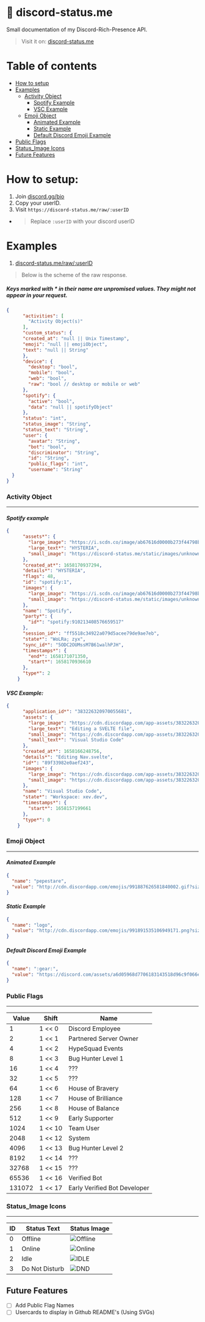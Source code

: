# 👑 discord-status.me
Small documentation of my Discord-Rich-Presence API.

> Visit it on: [discord-status.me](https://discord-status.me)

# Table of contents
- [How to setup](#how-to-setup)
- [Examples](#examples)
  - [Activity Object](#activity-object)
    - [Spotify Example](#spotify-example)
    - [VSC Example](#vsc-example)
  - [Emoji Object](#emoji-object)
    - [Animated Example](#animated-example)
    - [Static Example](#static-example)
    - [Default Discord Emoji Example](#default-discord-emoji-example)
- [Public Flags](#public-flags)
- [Status_Image Icons](#status_image-icons)
- [Future Features](#future-features)
# How to setup:
1. Join [discord.gg/bio](https://discord.com/invite/bio)
1. Copy your userID.
1. Visit `https://discord-status.me/raw/:userID`
- > Replace `:userID` with your discord userID

# Examples
1. [discord-status.me/raw/:userID](https://discord-status.me/raw/910213408576659517)
> Below is the scheme of the raw response.
##### Keys marked with * in their name are unpromised values. They might not appear in your request.

```json
{
      "activities": [
        "Activity Object(s)"
      ],
      "custom_status": {
      "created_at": "null || Unix Timestamp",
      "emoji": "null || emojiObject",
      "text": "null || String"
      },
      "device": {
        "desktop": "bool",
        "mobile": "bool",
        "web": "bool",
        "raw": "bool // desktop or mobile or web"
      },
      "spotify": {
        "active": "bool",
        "data": "null || spotifyObject"
      },
      "status": "int",
      "status_image": "String",
      "status_text": "String",
      "user": {
        "avatar": "String",
        "bot": "bool",
        "discriminator": "String",
        "id": "String",
        "public_flags": "int",
        "username": "String"
  }
}
```

### Activity Object

<hr />

#### _Spotify example_
```json
{
      "assets*": {
        "large_image": "https://i.scdn.co/image/ab67616d0000b273f44798b00503b6c57b88406c",
        "large_text*": "HYSTERIA",
        "small_image": "https://discord-status.me/static/images/unknown.png"
      },
      "created_at*": 1658170937294,
      "details*": "HYSTERIA",
      "flags": 48,
      "id": "spotify:1",
      "images": {
        "large_image": "https://i.scdn.co/image/ab67616d0000b273f44798b00503b6c57b88406c",
        "small_image": "https://discord-status.me/static/images/unknown.png"
      },
      "name": "Spotify",
      "party*": {
        "id*": "spotify:910213408576659517"
      },
      "session_id*": "ff5518c34922a079d5acee79de9ae7eb",
      "state*": "WoLRa; zyx",
      "sync_id*": "5ODC2OUMssM7B61walhPJH",
      "timestamps*": {
        "end*": 1658171071350,
        "start*": 1658170936610
      },
      "type*": 2
    }
```

#### _VSC Example:_
```json
{
      "application_id*": "383226320970055681",
      "assets": {
        "large_image": "https://cdn.discordapp.com/app-assets/383226320970055681/603581316352442376.png",
        "large_text*": "Editing a SVELTE file",
        "small_image": "https://cdn.discordapp.com/app-assets/383226320970055681/565945770067623946.png",
        "small_text*": "Visual Studio Code"
      },
      "created_at*": 1658166248756,
      "details*": "Editing Nav.svelte",
      "id*": "89f33982e0aef243",
      "images": {
        "large_image": "https://cdn.discordapp.com/app-assets/383226320970055681/603581316352442376.png",
        "small_image": "https://cdn.discordapp.com/app-assets/383226320970055681/565945770067623946.png"
      },
      "name": "Visual Studio Code",
      "state*": "Workspace: xev.dev",
      "timestamps*": {
        "start*": 1658157199661
      },
      "type*": 0
    }
```

### Emoji Object

<hr />

#### _Animated Example_
```json
{
  "name": "pepestare",
  "value": "http://cdn.discordapp.com/emojis/991887626581840002.gif?size=96&quality=lossless"
}
```

#### _Static Example_
```json
{
  "name": "logo",
  "value": "http://cdn.discordapp.com/emojis/991891535106949171.png?size=96&quality=lossless"
}
```

#### _Default Discord Emoji Example_
```json
{
  "name": ":gear:",
  "value": "https://discord.com/assets/a6d05968d7706183143518d96c9f066e.svg"
}
```

### Public Flags

<hr />

| Value | Shift | Name |
| ----- | ----- | ---- |
| 1 | 1 << 0 | Discord Employee
| 2 | 1 << 1 | Partnered Server Owner
| 4 | 1 << 2 | HypeSquad Events
| 8 | 1 << 3 | Bug Hunter Level 1
| 16 | 1 << 4 | ???
| 32 | 1 << 5 | ???
| 64 | 1 << 6 | House of Bravery
| 128 | 1 << 7 | House of Brilliance
| 256 | 1 << 8 | House of Balance
| 512 | 1 << 9 | Early Supporter
| 1024 | 1 << 10 | Team User
| 2048 | 1 << 12 | System
| 4096 | 1 << 13 | Bug Hunter Level 2
| 8192 | 1 << 14 | ???
| 32768 | 1 << 15 | ???
| 65536 | 1 << 16 | Verified Bot
| 131072 | 1 << 17 | Early Verified Bot Developer

### Status_Image Icons

<hr />

| ID | Status Text | Status Image |
|----|-------------|-------|
| 0 | Offline | ![Offline](https://discord-status.me/static/images/offline.png) |
| 1 | Online | ![Online](https://discord-status.me/static/images/online.png) | 
| 2 | Idle | ![IDLE](https://discord-status.me/static/images/idle.png) | 
| 3 | Do Not Disturb | ![DND](https://discord-status.me/static/images/dnd.png) |

## Future Features
- [ ] Add Public Flag Names
- [ ] Usercards to display in Github README's (Using SVGs)
